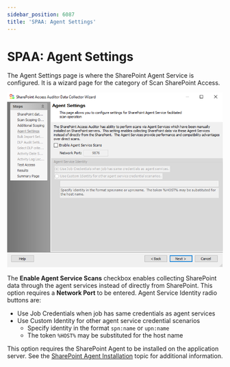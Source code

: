 ```yaml
---
sidebar_position: 6087
title: 'SPAA: Agent Settings'
---
```


# SPAA: Agent Settings

The Agent Settings page is where the SharePoint Agent Service is configured. It is a wizard page for the category of Scan SharePoint Access.

![Agent Settings page](../../../../../../../static/images/AccessAnalyzer_12.0/Content/Resources/Images/EnterpriseAuditor/Admin/DataCollector/SPAA/AgentSettings.png "Agent Settings page")

The **Enable Agent Service Scans** checkbox enables collecting SharePoint data through the agent services instead of directly from SharePoint. This option requires a **Network Port** to be entered. Agent Service Identity radio buttons are:

* Use Job Credentials when job has same credentials as agent services
* Use Custom Identity for other agent service credential scenarios
  * Specify identity in the format `spn:name` or `upn:name`
  * The token `%HOST%` may be substituted for the host name

This option requires the SharePoint Agent to be installed on the application server. See the [SharePoint Agent Installation](../../../Install/SharePointAgent/Overview "SharePoint Agent Installation") topic for additional information.